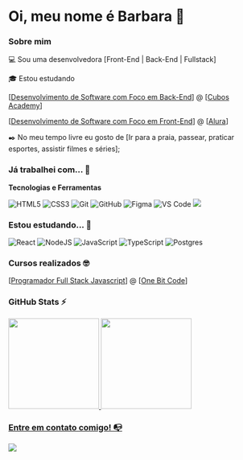 # Oi, meu nome é Barbara 👋

### Sobre mim

💻 Sou uma desenvolvedora [Front-End | Back-End | Fullstack]

🎓 Estou estudando 

[[Desenvolvimento de Software com Foco em Back-End](https://cubos.academy/cursos/desenvolvimento-de-software-v2)] @ [[Cubos Academy](https://cubos.academy/)]

[[Desenvolvimento de Software com Foco em Front-End](https://www.oracle.com/br/education/oracle-next-education/)] @ [[Alura](https://www.alura.com.br/)]

✒️ No meu tempo livre eu gosto de [Ir para a praia, passear, praticar esportes, assistir filmes e séries];

### Já trabalhei com... 🔧

**Tecnologias e Ferramentas**

<!-- (Aqui você pode adicionar tecnologias que aprendeu no curso, já listamos algumas delas, e outras que já domina)) -->

![HTML5](https://img.shields.io/badge/html5-%23E34F26.svg?style=for-the-badge&logo=html5&logoColor=white)
![CSS3](https://img.shields.io/badge/css3-%231572B6.svg?style=for-the-badge&logo=css3&logoColor=white)
![Git](https://img.shields.io/badge/git-%23F05033.svg?style=for-the-badge&logo=git&logoColor=white)
![GitHub](https://img.shields.io/badge/github-%23121011.svg?style=for-the-badge&logo=github&logoColor=white)
![Figma](https://img.shields.io/badge/figma-%23F24E1E.svg?style=for-the-badge&logo=figma&logoColor=white)
![VS Code](https://img.shields.io/badge/VS%20Code-0078d7.svg?style=for-the-badge&logo=visual-studio-code&logoColor=white)
<img src="https://img.shields.io/badge/Angular-DD0031?style=for-the-badge&logo=angular&logoColor=white">


<!-- (Já colocar tecnologias do On Demand que aprende no curso)) -->

### Estou estudando... 🧩
<!-- (Aqui você pode adicionar tecnologias que está estudando, inclusive para aumentar essa lista você listamos algumas das tecnologias ensinadas na nossa [Assinatura On Demand](https://cubos.academy/cubosondemand)) -->

![React](https://img.shields.io/badge/react-%2320232a.svg?style=for-the-badge&logo=react&logoColor=%2361DAFB)
![NodeJS](https://img.shields.io/badge/node.js-6DA55F?style=for-the-badge&logo=node.js&logoColor=white)
![JavaScript](https://img.shields.io/badge/javascript-%23323330.svg?style=for-the-badge&logo=javascript&logoColor=%23F7DF1E)
![TypeScript](https://img.shields.io/badge/typescript-%23007ACC.svg?style=for-the-badge&logo=typescript&logoColor=white)
![Postgres](https://img.shields.io/badge/postgres-%23316192.svg?style=for-the-badge&logo=postgresql&logoColor=white)

<!-- (Você pode adicionar novas tecnologias insira ![Nome da Tecnologia](https://img.shields.io/badge/-[Nome da tecnologia]-[Cor do fundo]?style=flat-square&logo=[Nome da tecnologia])) -->

### Cursos realizados 🤓

<!-- (Aqui você pode adicionar cursos que você já fez) -->
[[Programador Full Stack Javascript](https://pro.onebitcode.com/)] @ [[One Bit Code](https://onebitcode.com/lp/courses.html)]


### GitHub Stats ⚡
<div>
<a href="https://github.com/balicoelho">
<img height="180em" src="https://github-readme-stats.vercel.app/api/top-langs/?username=balicoelho&layout=compact&langs_count=7&theme=dracula"/>
<img height="180em" src="https://github-readme-stats.vercel.app/api?username=balicoelho&show_icons=true&theme=dracula&include_all_commits=true&count_private=true"/>
</div>

### Entre em contato comigo! 📭
<div>
<a href="https://www.linkedin.com/in/balicoelho" target="_blank"><img src="https://img.shields.io/badge/-LinkedIn-%230077B5?style=for-the-badge&logo=linkedin&logoColor=white" target="_blank"></a>   
</div>


<!--
**academy-readme-template** is a ✨ _special_ ✨ repository because its `README.md` (this file) appears on your GitHub profile.
-->
